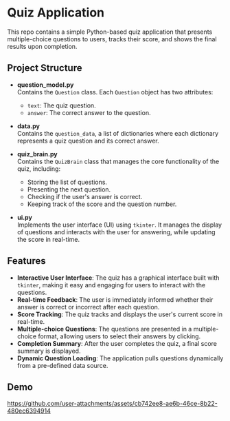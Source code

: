 # Quiz Application

This repo contains a simple Python-based quiz application that presents multiple-choice questions to users, tracks their score, and shows the final results upon completion.

## Project Structure

- **question_model.py**  
  Contains the `Question` class. Each `Question` object has two attributes: 
  - `text`: The quiz question.
  - `answer`: The correct answer to the question.
  
- **data.py**  
  Contains the `question_data`, a list of dictionaries where each dictionary represents a quiz question and its correct answer.

- **quiz_brain.py**  
  Contains the `QuizBrain` class that manages the core functionality of the quiz, including:
  - Storing the list of questions.
  - Presenting the next question.
  - Checking if the user's answer is correct.
  - Keeping track of the score and the question number.

- **ui.py**  
  Implements the user interface (UI) using `tkinter`. It manages the display of questions and interacts with the user for answering, while updating the score in real-time.

## Features

- **Interactive User Interface**: The quiz has a graphical interface built with `tkinter`, making it easy and engaging for users to interact with the questions.
- **Real-time Feedback**: The user is immediately informed whether their answer is correct or incorrect after each question.
- **Score Tracking**: The quiz tracks and displays the user's current score in real-time.
- **Multiple-choice Questions**: The questions are presented in a multiple-choice format, allowing users to select their answers by clicking.
- **Completion Summary**: After the user completes the quiz, a final score summary is displayed.
- **Dynamic Question Loading**: The application pulls questions dynamically from a pre-defined data source.


## Demo


https://github.com/user-attachments/assets/cb742ee8-ae6b-46ce-8b22-480ec6394914




